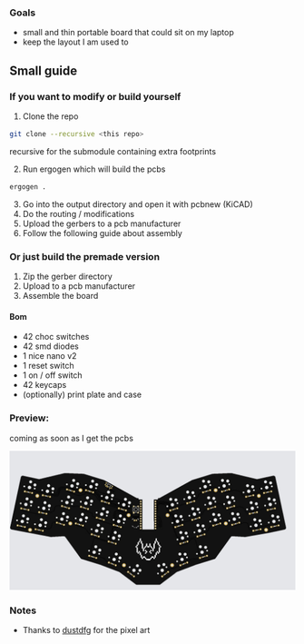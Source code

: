 ### Goals
- small and thin portable board that could sit on my laptop
- keep the layout I am used to


## Small guide

### If you want to modify or build yourself
1. Clone the repo

```bash
git clone --recursive <this repo>
```
recursive for the submodule containing extra footprints   

2. Run ergogen which will build the pcbs
```bash
ergogen .
```
3. Go into the output directory and open it with pcbnew (KiCAD)
4. Do the routing / modifications
5. Upload the gerbers to a pcb manufacturer
6. Follow the following guide about assembly


### Or just build the premade version
1. Zip the gerber directory
2. Upload to a pcb manufacturer
3. Assemble the board

#### Bom
- 42 choc switches 
- 42 smd diodes
- 1 nice nano v2
- 1 reset switch
- 1 on / off switch
- 42 keycaps
- (optionally) print plate and case


### Preview: 
coming as soon as I get the pcbs   

![image](./imgs/preview.jpg)




### Notes
- Thanks to [dustdfg](https://dustdfg.itch.io/pixel-art-bat-1bit) for the pixel art


